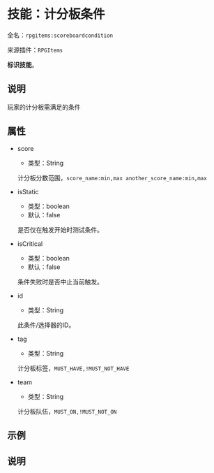 # 技能：计分板条件

<!-- 本文件是通过游戏内 `/rpgitem gen-wiki` 命令生成的。 -->
<!-- 请只在对应的 "beginCustomXXXX" 与 "endCustomXXXX" 间编辑。  -->
<!-- 如果您想修改技能或其属性的描述， -->
<!-- 请修改 "resources/lang/zh_CN.yml" 中对应的项。 -->

全名：`rpgitems:scoreboardcondition`

来源插件：`RPGItems`

**标识技能**。

<!-- beginCustomHeader -->
<!-- endCustomHeader -->

## 说明

玩家的计分板需满足的条件
<!-- beginCustomDescription -->
<!-- endCustomDescription -->

## 属性

* score

  * 类型：String

  计分板分数范围，`score_name:min,max another_score_name:min,max`

* isStatic

  * 类型：boolean
  * 默认：false

  是否仅在触发开始时测试条件。

* isCritical

  * 类型：boolean
  * 默认：false

  条件失败时是否中止当前触发。

* id

  * 类型：String

  此条件/选择器的ID。

* tag

  * 类型：String

  计分板标签，`MUST_HAVE,!MUST_NOT_HAVE`

* team

  * 类型：String

  计分板队伍，`MUST_ON,!MUST_NOT_ON`

<!-- beginCustomProperties -->
<!-- endCustomProperties -->

## 示例

<!-- beginCustomExample -->
<!-- endCustomExample -->

## 说明

<!-- beginCustomNote -->
<!-- endCustomNote -->